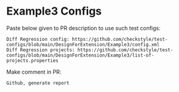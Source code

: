 # Example3 Configs
Paste below given to PR description to use such test configs:
```
Diff Regression config: https://github.com/checkstyle/test-configs/blob/main/DesignForExtension/Example3/config.xml
Diff Regression projects: https://github.com/checkstyle/test-configs/blob/main/DesignForExtension/Example3/list-of-projects.properties
```
Make comment in PR:
```
Github, generate report
```
